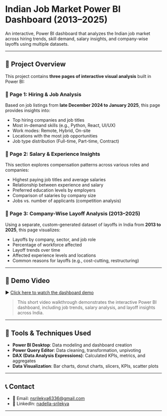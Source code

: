 # Indian Job Market Power BI Dashboard (2013–2025)

An interactive, Power BI dashboard that analyzes the Indian job market across hiring trends, skill demand, salary insights, and company-wise layoffs using multiple datasets.

---
## 📌 Project Overview

This project contains **three pages of interactive visual analysis** built in Power BI:

### 🔹 Page 1: Hiring & Job Analysis  
Based on job listings from **late December 2024 to January 2025**, this page provides insights into:
- Top hiring companies and job titles
- Most in-demand skills (e.g., Python, React, UI/UX)
- Work modes: Remote, Hybrid, On-site
- Locations with the most job opportunities
- Job type distribution (Full-time, Part-time, Contract)

### 🔹 Page 2: Salary & Experience Insights  
This section explores compensation patterns across various roles and companies:
- Highest paying job titles and average salaries
- Relationship between experience and salary
- Preferred education levels by employers
- Comparison of salaries by company size
- Jobs vs. number of applicants (competition analysis)

### 🔹 Page 3: Company-Wise Layoff Analysis (2013–2025)  
Using a separate, custom-generated dataset of layoffs in India from **2013 to 2025**, this page visualizes:
- Layoffs by company, sector, and job role
- Percentage of workforce affected
- Layoff trends over time
- Affected experience levels and locations
- Common reasons for layoffs (e.g., cost-cutting, restructuring)

---

## 🎥 Demo Video

▶️ [Click here to watch the dashboard demo](https://drive.google.com/file/d/1nH54zJzfKmXJfFO0dH6ssN8p_hLVWCXj/view?usp=sharing)

> This short video walkthrough demonstrates the interactive Power BI dashboard, including job trends, salary analysis, and layoff insights across India.

---

## 🧰 Tools & Techniques Used

- **Power BI Desktop**: Data modeling and dashboard creation
- **Power Query Editor**: Data cleaning, transformation, unpivoting
- **DAX (Data Analysis Expressions)**: Calculated KPIs, metrics, and aggregates
- **Data Visualization**: Bar charts, donut charts, slicers, KPIs, scatter plots

---

## 📞 Contact

- 📧 Email: [nsrilekya6336@gmail.com](mailto:nsrilekya6336@gmail.com)
- 💼 LinkedIn: [nadella-srilekya](https://www.linkedin.com/in/nadella-srilekya-22773922a/)

---
